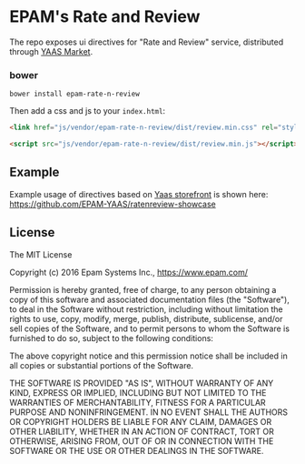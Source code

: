 # EPAM's Rate and Review

The repo exposes ui directives for "Rate and Review" service,
distributed through [YAAS Market](https://market.yaas.io/commercial/).

### bower

```shell
bower install epam-rate-n-review
```

Then add a css and js to your `index.html`:

```html
<link href="js/vendor/epam-rate-n-review/dist/review.min.css" rel="stylesheet">
```
```html
<script src="js/vendor/epam-rate-n-review/dist/review.min.js"></script>
```

## Example

Example usage of directives based on [Yaas storefront](https://github.com/SAP/yaas-storefront) is shown here:<br/>
https://github.com/EPAM-YAAS/ratenreview-showcase

## License

The MIT License

Copyright (c) 2016 Epam Systems Inc., https://www.epam.com/

Permission is hereby granted, free of charge, to any person obtaining a copy
of this software and associated documentation files (the "Software"), to deal
in the Software without restriction, including without limitation the rights
to use, copy, modify, merge, publish, distribute, sublicense, and/or sell
copies of the Software, and to permit persons to whom the Software is
furnished to do so, subject to the following conditions:

The above copyright notice and this permission notice shall be included in
all copies or substantial portions of the Software.

THE SOFTWARE IS PROVIDED "AS IS", WITHOUT WARRANTY OF ANY KIND, EXPRESS OR
IMPLIED, INCLUDING BUT NOT LIMITED TO THE WARRANTIES OF MERCHANTABILITY,
FITNESS FOR A PARTICULAR PURPOSE AND NONINFRINGEMENT. IN NO EVENT SHALL THE
AUTHORS OR COPYRIGHT HOLDERS BE LIABLE FOR ANY CLAIM, DAMAGES OR OTHER
LIABILITY, WHETHER IN AN ACTION OF CONTRACT, TORT OR OTHERWISE, ARISING FROM,
OUT OF OR IN CONNECTION WITH THE SOFTWARE OR THE USE OR OTHER DEALINGS IN
THE SOFTWARE.
